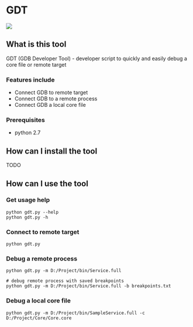 # GDT

<a href="https://codeclimate.com/github/brandonsoto/gdt/maintainability"><img src="https://api.codeclimate.com/v1/badges/c203adcc92be588cf10d/maintainability" /></a>

## What is this tool

GDT (GDB Developer Tool) - developer script to quickly and easily debug a core file or remote target

### Features include

- Connect GDB to remote target
- Connect GDB to a remote process
- Connect GDB a local core file

### Prerequisites

- python 2.7

## How can I install the tool

TODO

## How can I use the tool

### Get usage help

```shell
python gdt.py --help
python gdt.py -h
```

### Connect to remote target

```shell
python gdt.py
```

### Debug a remote process

```shell
python gdt.py -m D:/Project/bin/Service.full

# debug remote process with saved breakpoints
python gdt.py -m D:/Project/bin/Service.full -b breakpoints.txt
```

### Debug a local core file

```shell
python gdt.py -m D:/Project/bin/SampleService.full -c D:/Project/Core/Core.core
```